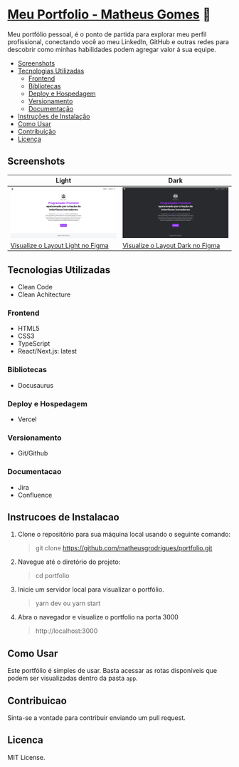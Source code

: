 # [Meu Portfolio - Matheus Gomes](https://matheusgomesdev.com.br) 🚀

Meu portfólio pessoal, é o ponto de partida para explorar meu perfil profissional, conectando você ao meu LinkedIn, GitHub e outras redes para descobrir como minhas habilidades podem agregar valor á sua equipe.

-   [Screenshots](#screenshots)
-   [Tecnologias Utilizadas](#tecnologias-utilizadas)
    -   [Frontend](#frontend)
    -   [Bibliotecas](#bibliotecas)
    -   [Deploy e Hospedagem](#deploy-e-hospedagem)
    -   [Versionamento](#versionamento)
    -   [Documentação](#documentacao)
-   [Instruções de Instalação](#instrucoes-de-instalacao)
-   [Como Usar](#como-usar)
-   [Contribuição](#contribuicao)
-   [Licença](#licenca)

## Screenshots

| Light                                                                                                                                                                   | Dark                                                                                                                                                                   |
| ----------------------------------------------------------------------------------------------------------------------------------------------------------------------- | ---------------------------------------------------------------------------------------------------------------------------------------------------------------------- |
| ![desktop-light](/static/img/readme/screen-light.png)                                                                                                                   | ![desktop-dark](/static//img/readme/screen-dark.png)                                                                                                                   |
| [Visualize o Layout Light no Figma](https://www.figma.com/file/WZ6hE95sDBZxWX6X6S5sB7/Portfolio-Matheus?type=design&node-id=6533-2814&mode=design&t=NdNn7XX9xlAZmckL-4) | [Visualize o Layout Dark no Figma](https://www.figma.com/file/WZ6hE95sDBZxWX6X6S5sB7/Portfolio-Matheus?type=design&node-id=6533-2792&mode=design&t=NdNn7XX9xlAZmckL-4) |

## Tecnologias Utilizadas

-   Clean Code
-   Clean Achitecture

### Frontend

-   HTML5
-   CSS3
-   TypeScript
-   React/Next.js: latest

### Bibliotecas

-   Docusaurus

### Deploy e Hospedagem

-   Vercel

### Versionamento

-   Git/Github

### Documentacao

-   Jira
-   Confluence

## Instrucoes de Instalacao

1. Clone o repositório para sua máquina local usando o seguinte comando:

    > git clone https://github.com/matheusgrodrigues/portfolio.git

2. Navegue até o diretório do projeto:

    > cd portfolio

3. Inicie um servidor local para visualizar o portfólio.

    > yarn dev ou yarn start

4. Abra o navegador e visualize o portfolio na porta 3000
    > http://localhost:3000

## Como Usar

Este portfólio é simples de usar. Basta acessar as rotas disponíveis que podem ser visualizadas dentro da pasta `app`.

## Contribuicao

Sinta-se a vontade para contribuir enviando um pull request.

## Licenca

MIT License.
